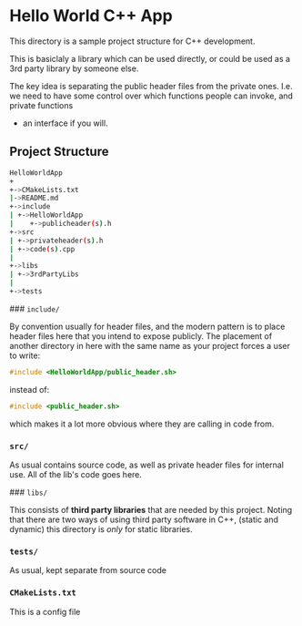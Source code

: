 # Hello World C++ App

This directory is a sample project structure for C++ development. 

This is basiclaly a library which can be used directly, or could be used as a 3rd party
library by someone else.

The key idea is separating the public header files from the private ones. I.e. we
need to have some control over which functions people can invoke, and private functions
- an interface if you will.


## Project Structure

```bash
HelloWorldApp
+
+->CMakeLists.txt
|->README.md
+->include
| +->HelloWorldApp
|    +->publicheader(s).h
+->src
| +->privateheader(s).h
| +->code(s).cpp
|
+->libs
| +->3rdPartyLibs
|
+->tests
```

### `include/`

By convention usually for header files, and the modern pattern is to place header
files here that you intend to expose publicly. The placement of another directory
in here with the same name as your project forces a user to write:

```c++
#include <HelloWorldApp/public_header.sh>
```

instead of:

```c++
#include <public_header.sh>
```

which makes it a lot more obvious where they are calling in code from. 

### `src/`

As usual contains source code, as well as private header files for internal use. All
of the lib's code goes here.

### `libs/`

This consists of **third party libraries** that are needed by this project. Noting that
there are two ways of using third party software in C++, (static and dynamic) this directory
is *only* for static libraries.

### `tests/`

As usual, kept separate from source code

### `CMakeLists.txt`

This is a config file 
